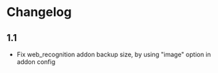 # Changelog

## 1.1

- Fix web_recognition addon backup size, by using "image" option in addon config
